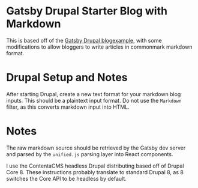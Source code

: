 # Gatsby Drupal Starter Blog with Markdown
This is based off of the [Gatsby Drupal
blogexample](https://github.com/gatsbyjs/gatsby/tree/master/examples/using-drupal),
with some modifications to allow bloggers to write articles in commonmark
markdown format.

# Drupal Setup and Notes
After starting Drupal, create a new text format for your markdown blog inputs.
This should be a plaintext input format. Do not use the `Markdown` filter, as this
converts markdown input into HTML. 

# Notes
The raw markdown source should be retrieved by the Gatsby dev server and parsed
by the `unified.js` parsing layer into React components.

I use the ContentaCMS headless Drupal distributing based off of Drupal Core 8.
These instructions probably translate to standard Drupal 8, as 8 switches the
Core API to be headless by default.
